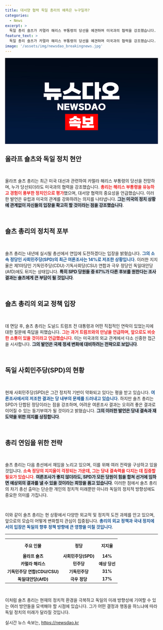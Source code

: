 ```yaml
---
title: 대서양 협력 독일 총리의 예측은 누구일까?
categories:
  - News
excerpt: >
  독일 총리 숄츠가 카멀라 해리스 부통령의 당선을 예견하며 미국과의 협력을 강조했습니다. 그는 대서양 관계를 지속할 것이라며 연임 의지를 밝혔지만, 여론조사에선 집권당의 지지율이 저조한 상황입니다. 숄츠의 향후 행보가 주목됩니다!
feature_text: >
  독일 총리 숄츠가 카멀라 해리스 부통령의 당선을 예견하며 미국과의 협력을 강조했습니다. 그는 대서양 관계를 지속할 것이라며 연임 의지를 밝혔지만, 여론조사에선 집권당의 지지율이 저조한 상황입니다. 숄츠의 향후 행보가 주목됩니다!
image: '/assets/img/newsdao_breakingnews.jpg'
---
```


<p><img src="/assets/img/newsdao_breakingnews.jpg" alt="pcversion 속보" /></p>

<h2 data-ke-size="size26">올라프 숄츠와 독일 정치 현안</h2>

<p data-ke-size="size16">&nbsp;</p>

<p>올라프 숄츠 총리는 최근 미국 대선과 관련하여 카멀라 해리스 부통령의 당선을 전망하며, 누가 당선되더라도 미국과의 협력을 강조했습니다. <b><span style="color: #ee2323;">총리는 해리스 부통령을 유능하고 경험이 풍부한 정치인으로 평가</span></b>했으며, 대서양 협력의 중요성을 언급했습니다. 이러한 발언은 유럽과 미국의 관계를 강화하려는 의지를 나타냅니다. <b><span style="background-color: #21538527;">그는 미국의 정치 상황에 관계없이 자신들의 입장을 확고히 할 것이라는 점을 강조했습니다</span></b>.</p>

<p data-ke-size="size16">&nbsp;</p>

<h2 data-ke-size="size26">숄츠 총리의 정치적 포부</h2>

<p data-ke-size="size16">&nbsp;</p>

<p>숄츠 총리는 내년에 실시될 총선에서 연임에 도전하겠다는 입장을 밝혔습니다. <b><span style="color: #1a5490;">그의 소속 정당인 사회민주당(SPD)의 최근 여론조사는 14%로 저조한 상황입니다</span></b>. 이러한 지지율은 제1야당인 기독민주당(CDU)·기독사회당(CSU) 연합과 극우 정당인 독일대안당(AfD)에도 뒤지는 상태입니다. <b><span style="background-color: #21538527;">특히 SPD 당원들 중 67%가 다른 후보를 원한다는 조사 결과는 숄츠에게 큰 부담이 될 것입니다</span></b>.</p>

<p data-ke-size="size16">&nbsp;</p>

<h2 data-ke-size="size26">숄츠 총리의 외교 정책 입장</h2>

<p data-ke-size="size16">&nbsp;</p>

<p>데 면담 후, 숄츠 총리는 도널드 트럼프 전 대통령과 어떤 직접적인 연락이 있었는지에 대한 질문에 즉답을 피했습니다. <b><span style="color: #ee2323;">그는 과거 트럼프와의 만남을 언급하며, 앞으로도 비슷한 소통이 있을 것이라고 언급했습니다</span></b>. 이는 미국과의 외교 관계에서 다소 신중한 접근을 시사합니다. <b><span style="background-color: #21538527;">그의 발언은 국제 정세 변화에 대비하려는 전략으로 보입니다</span></b>.</p>

<p data-ke-size="size16">&nbsp;</p>

<h2 data-ke-size="size26">독일 사회민주당(SPD)의 현황</h2>

<p data-ke-size="size16">&nbsp;</p>

<p>현재 사회민주당(SPD)은 그간 정치적 기반이 약화되고 있다는 평을 받고 있습니다. <b><span style="color: #1a5490;">여론조사에서의 저조한 결과는 당 내부의 문제를 드러내고 있습니다</span></b>. 하지만 숄츠 총리는 SPD가 단합된 정당이라는 점을 강조하며, 어려운 여론조사 결과는 오히려 좋은 결과로 이어질 수 있는 동기부여가 될 것이라고 밝혔습니다. <b><span style="background-color: #21538527;">그의 이러한 발언은 당내 결속과 재도약을 위한 의지를 상징합니다</span></b>.</p>

<p data-ke-size="size16">&nbsp;</p>

<h2 data-ke-size="size26">총리 연임을 위한 전략</h2>

<p data-ke-size="size16">&nbsp;</p>

<p>숄츠 총리는 다음 총선에서 재임을 노리고 있으며, 이를 위해 여러 전략을 구상하고 있을 것입니다. <b><span style="color: #ee2323;">소속 정당의 지지율이 걱정되는 가운데, 그는 당내 결속력을 다지는 데 집중할 필요가 있습니다</span></b>. <b><span style="background-color: #21538527;">여론조사가 좋지 않더라도, SPD가 모든 당원이 힘을 합쳐 선거에 임하면 예상외의 결과를 낼 수 있을 것이라는 희망을 품고 있습니다</span></b>. 이러한 점에서 숄츠 총리의 차기 총선 출마는 단순한 개인의 정치적 미래뿐만 아니라 독일의 정치적 방향성에도 중요한 의미를 가집니다.</p>

<p data-ke-size="size16">&nbsp;</p>

<p>이와 같이 숄츠 총리는 현 상황에서 다양한 외교적 및 정치적 도전 과제를 안고 있으며, 앞으로의 모습이 어떻게 변화할지 관심이 집중됩니다. <b><span style="color: #1a5490;">총리의 외교 정책과 국내 정치에서의 입장은 독일의 향후 정책 방향에 큰 영향을 미칠 것입니다</span></b>. </p>

<hr>

<table style="width: 100%; border-collapse: collapse;">
  <tr>
    <th style="text-align: center; height: 37px;"><b>주요 인물</b></th>
    <th style="text-align: center; height: 37px;"><b>정당</b></th>
    <th style="text-align: center; height: 37px;"><b>지지율</b></th>
  </tr>
  <tr>
    <td style="text-align: center; height: 17px;"><b>올라프 숄츠</b></td>
    <td style="text-align: center; height: 17px;"><b>사회민주당(SPD)</b></td>
    <td style="text-align: center; height: 17px;"><b>14%</b></td>
  </tr>
  <tr>
    <td style="text-align: center; height: 17px;"><b>카멀라 해리스</b></td>
    <td style="text-align: center; height: 17px;"><b>민주당</b></td>
    <td style="text-align: center; height: 17px;"><b>예상 당선</b></td>
  </tr>
  <tr>
    <td style="text-align: center; height: 17px;"><b>기독민주당 연합(CDU/CSU)</b></td>
    <td style="text-align: center; height: 17px;"><b>기독민주당</b></td>
    <td style="text-align: center; height: 17px;"><b>31%</b></td>
  </tr>
  <tr>
    <td style="text-align: center; height: 17px;"><b>독일대안당(AfD)</b></td>
    <td style="text-align: center; height: 17px;"><b>극우 정당</b></td>
    <td style="text-align: center; height: 17px;"><b>17%</b></td>
  </tr>
</table>

<p data-ke-size="size16">&nbsp;</p>

<p>이처럼 숄츠 총리는 현재의 정치적 환경을 극복하고 독일의 미래 방향성에 기여할 수 있는 여러 방안들을 모색해야 할 시점에 있습니다. 그가 어떤 결정과 행동을 하느냐에 따라 독일 정치의 미래가 달라질 것입니다.</p>
실시간 뉴스 속보는, <a href="https://newsdao.kr" rel="dofollow">https://newsdao.kr</a>


